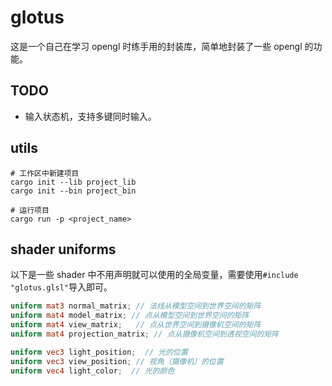 # glotus

这是一个自己在学习 opengl 时练手用的封装库，简单地封装了一些 opengl 的功能。

## TODO

- 输入状态机，支持多键同时输入。

## utils

```shell
# 工作区中新建项目
cargo init --lib project_lib
cargo init --bin project_bin

# 运行项目
cargo run -p <project_name>
```

## shader uniforms

以下是一些 shader 中不用声明就可以使用的全局变量，需要使用`#include "glotus.glsl"`导入即可。

```glsl
uniform mat3 normal_matrix; // 法线从模型空间到世界空间的矩阵
uniform mat4 model_matrix; // 点从模型空间到世界空间的矩阵
uniform mat4 view_matrix;   // 点从世界空间到摄像机空间的矩阵
uniform mat4 projection_matrix; // 点从摄像机空间到透视空间的矩阵

uniform vec3 light_position;  // 光的位置
uniform vec3 view_position; // 视角（摄像机）的位置
uniform vec4 light_color;  // 光的颜色
```
